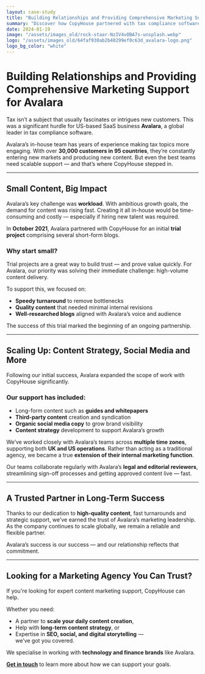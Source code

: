 ```yaml
---
layout: case-study
title: "Building Relationships and Providing Comprehensive Marketing Support for Avalara"
summary: "Discover how CopyHouse partnered with tax compliance software leader Avalara to deliver scalable content marketing support, from short-form blogs to content strategy and social media."
date: 2024-01-19
image: "/assets/images_old/rock-staar-NzIV4vOBA7s-unsplash.webp"
logo: "/assets/images_old/64faf930ab2b40299ef0c63d_avalara-logo.png"
logo_bg_color: "white"
---
```


# Building Relationships and Providing Comprehensive Marketing Support for Avalara

Tax isn’t a subject that usually fascinates or intrigues new customers. This was a significant hurdle for US-based SaaS business **Avalara**, a global leader in tax compliance software.

Avalara’s in-house team has years of experience making tax topics more engaging. With over **30,000 customers in 95 countries**, they’re constantly entering new markets and producing new content. But even the best teams need scalable support — and that’s where CopyHouse stepped in.

---

## Small Content, Big Impact

Avalara’s key challenge was **workload**. With ambitious growth goals, the demand for content was rising fast. Creating it all in-house would be time-consuming and costly — especially if hiring new talent was required.

In **October 2021**, Avalara partnered with CopyHouse for an initial **trial project** comprising several short-form blogs. 

### Why start small?

Trial projects are a great way to build trust — and prove value quickly. For Avalara, our priority was solving their immediate challenge: high-volume content delivery. 

To support this, we focused on:
- **Speedy turnaround** to remove bottlenecks  
- **Quality content** that needed minimal internal revisions  
- **Well-researched blogs** aligned with Avalara’s voice and audience  

The success of this trial marked the beginning of an ongoing partnership.

---

## Scaling Up: Content Strategy, Social Media and More

Following our initial success, Avalara expanded the scope of work with CopyHouse significantly.

### Our support has included:
- Long-form content such as **guides and whitepapers**  
- **Third-party content** creation and syndication  
- **Organic social media copy** to grow brand visibility  
- **Content strategy** development to support Avalara’s growth  

We’ve worked closely with Avalara’s teams across **multiple time zones**, supporting both **UK and US operations**. Rather than acting as a traditional agency, we became a true **extension of their internal marketing function**.

Our teams collaborate regularly with Avalara’s **legal and editorial reviewers**, streamlining sign-off processes and getting approved content live — fast.

---

## A Trusted Partner in Long-Term Success

Thanks to our dedication to **high-quality content**, fast turnarounds and strategic support, we’ve earned the trust of Avalara’s marketing leadership. As the company continues to scale globally, we remain a reliable and flexible partner.

Avalara’s success is our success — and our relationship reflects that commitment.

---

## Looking for a Marketing Agency You Can Trust?

If you're looking for expert content marketing support, CopyHouse can help.

Whether you need:
- A partner to **scale your daily content creation**,  
- Help with **long-term content strategy**, or  
- Expertise in **SEO, social, and digital storytelling** —  
we’ve got you covered.

We specialise in working with **technology and finance brands** like Avalara. 

**[Get in touch](https://www.copyhouse.io/contact)** to learn more about how we can support your goals.
